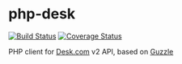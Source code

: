 php-desk
========

[![Build Status](https://travis-ci.org/bradfeehan/php-desk.png?branch=master)](https://travis-ci.org/bradfeehan/php-desk)
[![Coverage Status](https://coveralls.io/repos/bradfeehan/php-desk/badge.png)](https://coveralls.io/r/bradfeehan/php-desk)

PHP client for [Desk.com](http://desk.com) v2 API, based on
[Guzzle](http://guzzlephp.org)
